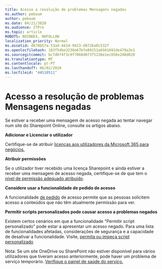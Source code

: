 ```yaml
---
title: Acesso a resolução de problemas Mensagens negadas
ms.author: pebaum
author: pebaum
ms.date: 04/21/2020
ms.audience: ITPro
ms.topic: article
ROBOTS: NOINDEX, NOFOLLOW
localization_priority: Normal
ms.assetid: d678b57a-53ad-4414-9423-d8726a0c532f
ms.openlocfilehash: 183f54be3230a67bfe89151a6941692de470a3e1
ms.sourcegitcommit: bc7d6f4f3c9f7060d073f5130e1ec856e248d020
ms.translationtype: MT
ms.contentlocale: pt-PT
ms.lasthandoff: 06/02/2020
ms.locfileid: "44510511"
---
```

# <a name="troubleshoot-access-denied-messages"></a>Acesso a resolução de problemas Mensagens negadas

Se estiver a receber uma mensagem de acesso negada ao tentar navegar num site do Sharepoint Online, consulte os artigos abaixo.

**Adicionar e Licenciar o utilizador**

Certifique-se de atribuir [licenças aos utilizadores da Microsoft 365 para negócios.](https://docs.microsoft.com/microsoft-365/admin/add-users/add-users)

**Atribuir permissões**

Se o utilizador tiver recebido uma licença Sharepoint e ainda estiver a receber uma mensagem de acesso negada, certifique-se de que tem o [nível de permissão adequado atribuído](https://docs.microsoft.com/sharepoint/understanding-permission-levels).

**Considere usar a funcionalidade de pedido de acesso**

A funcionalidade [de pedido](https://support.office.com/article/Set-up-and-manage-access-requests-94B26E0B-2822-49D4-929A-8455698654B3) de acesso permite que as pessoas solicitem acesso a conteúdos que não têm atualmente permissão para ver. 

**Permitir scripts personalizados pode causar acesso a problemas negados**

Existem certos cenários em que a funcionalidade "Permitir script personalizado" pode estar a apresentar um acesso negado. Para uma lista de funcionalidades afetadas, considerações de segurança e a capacidade de desativar a funcionalidade. Visite, [permita ou impeça script personalizado](https://docs.microsoft.com/sharepoint/allow-or-prevent-custom-script)

Nota: Se um site OneDrive ou SharePoint não estiver disponível para vários utilizadores que tiveram acesso anteriormente, pode haver um problema de serviço temporário. [Verifique o painel de saúde do serviço.](https://portal.office.com/adminportal/home#/servicehealth)


  

